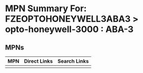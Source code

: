 



# MPN Summary For: FZEOPTOHONEYWELL3ABA3 > opto-honeywell-3000 : ABA-3

## MPNs
  

|MPN|Direct Links|Search Links|
| :--- | :--- | :--- |
||||
